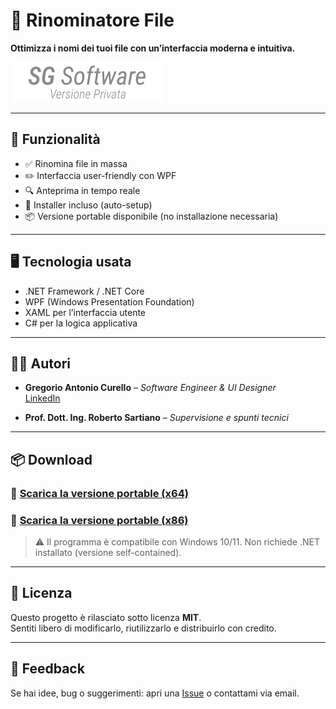 # 📁 Rinominatore File

**Ottimizza i nomi dei tuoi file con un’interfaccia moderna e intuitiva.**

![Schermata](SG_SoftwareLogo.png)

---

## 🚀 Funzionalità

- ✅ Rinomina file in massa
- ✏️ Interfaccia user-friendly con WPF
- 🔍 Anteprima in tempo reale
- 💾 Installer incluso (auto-setup)
- 📦 Versione portable disponibile (no installazione necessaria)

---

## 🖥️ Tecnologia usata

- .NET Framework / .NET Core
- WPF (Windows Presentation Foundation)
- XAML per l’interfaccia utente
- C# per la logica applicativa

---

## 🧑‍💻 Autori

- **Gregorio Antonio Curello** – _Software Engineer & UI Designer_  
  [LinkedIn](https://linkedin.com/in/gregorio-antonio-curello-5b306725a)

- **Prof. Dott. Ing. Roberto Sartiano** – _Supervisione e spunti tecnici_

---

## 📦 Download

### 🔗 [Scarica la versione portable (x64)](Download/RinominatoreFile_x64.exe)  
### 🔗 [Scarica la versione portable (x86)](Download/RinominatoreFile_x86.exe)

> ⚠️ Il programma è compatibile con Windows 10/11. Non richiede .NET installato (versione self-contained).
---

## 📄 Licenza

Questo progetto è rilasciato sotto licenza **MIT**.  
Sentiti libero di modificarlo, riutilizzarlo e distribuirlo con credito.

---

## 💬 Feedback

Se hai idee, bug o suggerimenti: apri una [Issue](https://github.com/RinominatoreFile/issues) o contattami via email.

